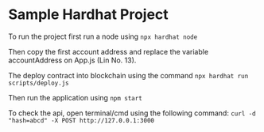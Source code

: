 # Sample Hardhat Project

To run the project first run a node using `npx hardhat node`

Then copy the first account address and replace the variable accountAddress on App.js (Lin No. 13).

The deploy contract into blockchain using the command `npx hardhat run scripts/deploy.js`

Then run the application using `npm start`

To check the api, open terminal/cmd using the following command: `curl -d "hash=abcd" -X POST http://127.0.0.1:3000`